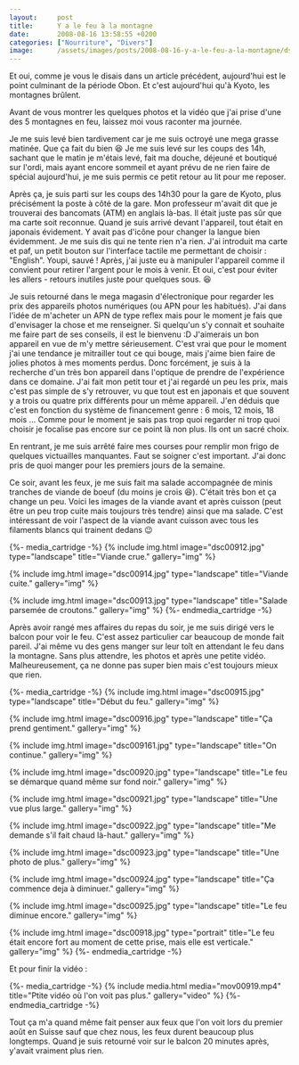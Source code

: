 ```yaml
---
layout:     post
title:      Y a le feu à la montagne
date:       2008-08-16 13:58:55 +0200
categories: ["Nourriture", "Divers"]
image:      /assets/images/posts/2008-08-16-y-a-le-feu-a-la-montagne/dsc00921.jpg
---
```


Et oui, comme je vous le disais dans un article précédent, aujourd'hui est le point culminant de la période Obon.
Et c'est aujourd'hui qu'à Kyoto, les montagnes brûlent.

<!--more-->

Avant de vous montrer les quelques photos et la vidéo que j'ai prise d'une des 5 montagnes en feu, laissez moi vous
raconter ma journée.

Je me suis levé bien tardivement car je me suis octroyé une mega grasse matinée. Que ça fait du bien :laughing: Je me suis
levé sur les coups des 14h, sachant que le matin je m'étais levé, fait ma douche, déjeuné et boutiqué sur l'ordi,
mais ayant encore sommeil et ayant prévu de ne rien faire de spécial aujourd'hui, je me suis permis ce petit retour
au lit pour me reposer.

Après ça, je suis parti sur les coups des 14h30 pour la gare de Kyoto, plus précisément la poste à côté de la gare.
Mon professeur m'avait dit que je trouverai des bancomats (ATM) en anglais là-bas. Il était juste pas sûr que ma
carte soit reconnue. Quand je suis arrivé devant l'appareil, tout était en japonais évidement. Y avait pas d'icône
pour changer la langue bien évidemment. Je me suis dis qui ne tente rien n'a rien. J'ai introduit ma carte et paf,
un petit bouton sur l'interface tactile me permettant de choisir : "English". Youpi, sauvé ! Après, j'ai juste eu à
manipuler l'appareil comme il convient pour retirer l'argent pour le mois à venir. Et oui, c'est pour éviter les
allers - retours inutiles juste pour quelques sous. :laughing:

Je suis retourné dans le mega magasin d'électronique pour regarder les prix des appareils photos numériques (ou APN
pour les habitués). J'ai dans l'idée de m'acheter un APN de type reflex mais pour le moment je fais que d'envisager
la chose et me renseigner. Si quelqu'un s'y connait et souhaite me faire part de ses conseils, il est le bienvenu
:D J'aimerais un bon appareil en vue de m'y mettre sérieusement. C'est vrai que pour le moment j'ai une tendance je
mitrailler tout ce qui bouge, mais j'aime bien faire de jolies photos à mes moments perdus. Donc forcément, je suis
à la recherche d'un très bon appareil dans l'optique de prendre de l'expérience dans ce domaine. J'ai fait mon
petit tour et j'ai regardé un peu les prix, mais c'est pas simple de s'y retrouver, vu que tout est en japonais et
que souvent y a trois ou quatre prix différents pour un même appareil. J'en déduis que c'est en fonction du système
de financement genre : 6 mois, 12 mois, 18 mois ... Comme pour le moment je sais pas trop quoi regarder ni trop
quoi choisir je focalise pas encore sur ce point là non plus. Ils ont un sacré choix.

En rentrant, je me suis arrêté faire mes courses pour remplir mon frigo de quelques victuailles manquantes. Faut se
soigner c'est important. J'ai donc pris de quoi manger pour les premiers jours de la semaine.

Ce soir, avant les feux, je me suis fait ma salade accompagnée de minis tranches de viande de boeuf (du moins je
crois :laughing:). C'était très bon et ça change un peu. Voici les images de la viande avant et après cuisson (peut être
un peu trop cuite mais toujours très tendre) ainsi que ma salade. C'est intéressant de voir l'aspect de la viande
avant cuisson avec tous les filaments blancs qui trainent dedans :wink:

{%- media_cartridge -%}
{% include img.html
    image="dsc00912.jpg"
    type="landscape"
    title="Viande crue."
    gallery="img"
%}

{% include img.html
    image="dsc00914.jpg"
    type="landscape"
    title="Viande cuite."
    gallery="img"
%}

{% include img.html
    image="dsc00913.jpg"
    type="landscape"
    title="Salade parsemée de croutons."
    gallery="img"
%}
{%- endmedia_cartridge -%}

Après avoir rangé mes affaires du repas du soir, je me suis dirigé vers le balcon pour voir le feu. C'est assez
particulier car beaucoup de monde fait pareil. J'ai même vu des gens manger sur leur toît en attendant le feu dans
la montagne. Sans plus attendre, les photos et après une petite vidéo. Malheureusement, ça ne donne pas super bien
mais c'est toujours mieux que rien.

{%- media_cartridge -%}
{% include img.html
    image="dsc00915.jpg"
    type="landscape"
    title="Début du feu."
    gallery="img"
%}

{% include img.html
    image="dsc00916.jpg"
    type="landscape"
    title="Ça prend gentiment."
    gallery="img"
%}

{% include img.html
    image="dsc009161.jpg"
    type="landscape"
    title="On continue."
    gallery="img"
%}

{% include img.html
    image="dsc00920.jpg"
    type="landscape"
    title="Le feu se démarque quand même sur fond noir."
    gallery="img"
%}

{% include img.html
    image="dsc00921.jpg"
    type="landscape"
    title="Une vue plus large."
    gallery="img"
%}

{% include img.html
    image="dsc00922.jpg"
    type="landscape"
    title="Me demande s'il fait chaud là-haut."
    gallery="img"
%}

{% include img.html
    image="dsc00923.jpg"
    type="landscape"
    title="Une photo de plus."
    gallery="img"
%}

{% include img.html
    image="dsc00924.jpg"
    type="landscape"
    title="Ça commence deja à diminuer."
    gallery="img"
%}

{% include img.html
    image="dsc00925.jpg"
    type="landscape"
    title="Le feu diminue encore."
    gallery="img"
%}

{% include img.html
    image="dsc00918.jpg"
    type="portrait"
    title="Le feu était encore fort au moment de cette prise, mais elle est verticale."
    gallery="img"
%}
{%- endmedia_cartridge -%}

Et pour finir la vidéo : 

{%- media_cartridge -%}
{% include media.html
    media="mov00919.mp4"
    title="Ptite vidéo où l'on voit pas plus."
    gallery="video"
%}
{%- endmedia_cartridge -%}

Tout ça m'a quand même fait penser aux feux que l'on voit lors du premier août en Suisse sauf que chez nous, les
feux durent beaucoup plus longtemps. Quand je suis retourné voir sur le balcon 20 minutes après, y'avait vraiment
plus rien.